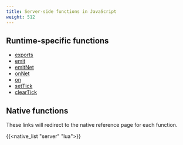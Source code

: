 ```yaml
---
title: Server-side functions in JavaScript
weight: 512
---
```


## Runtime-specific functions
- [exports](/docs/scripting-reference/runtimes/javascript/functions/exports)
- [emit](/docs/scripting-reference/runtimes/javascript/functions/emit-server)
- [emitNet](/docs/scripting-reference/runtimes/javascript/functions/emitNet-server)
- [onNet](/docs/scripting-reference/runtimes/javascript/functions/onNet-server)
- [on](/docs/scripting-reference/runtimes/javascript/functions/on-server)
- [setTick](/docs/scripting-reference/runtimes/javascript/functions/setTick)
- [clearTick](/docs/scripting-reference/runtimes/javascript/functions/clearTick)

## Native functions
These links will redirect to the native reference page for each function.

{{<native_list "server" "lua">}}